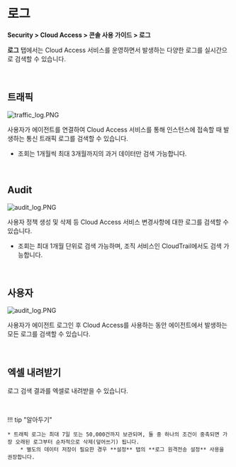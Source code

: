 # 로그

**Security > Cloud Access > 콘솔 사용 가이드 > 로그**

**로그** 탭에서는 Cloud Access 서비스를 운영하면서 발생하는 다양한 로그를 실시간으로 검색할 수 있습니다.

<br>

## 트래픽

![traffic_log.PNG](https://kr1-api-object-storage.nhncloudservice.com/v1/AUTH_2acdfabf4efe4efc8a04c00b348110c9/cdn_origin/prod_cloud_access/2025.06.24/traffic_log.png)

사용자가 에이전트를 연결하여 Cloud Access 서비스를 통해 인스턴스에 접속할 때 발생하는 통신 트래픽 로그를 검색할 수 있습니다.
* 조회는 1개월씩 최대 3개월까지의 과거 데이터만 검색 가능합니다.

<br>

## Audit

![audit_log.PNG](https://kr1-api-object-storage.nhncloudservice.com/v1/AUTH_2acdfabf4efe4efc8a04c00b348110c9/cdn_origin/prod_cloud_access/2025.06.24/audit_log.png)

사용자 정책 생성 및 삭제 등 Cloud Access 서비스 변경사항에 대한 로그를 검색할 수 있습니다.
* 조회는 최대 1개월 단위로 검색 가능하며, 조직 서비스인 CloudTrail에서도 검색 가능합니다.

<br>

## 사용자

![audit_log.PNG](https://kr1-api-object-storage.nhncloudservice.com/v1/AUTH_2acdfabf4efe4efc8a04c00b348110c9/cdn_origin/prod_cloud_access/2025.06.24/user_log.png)

사용자가 에이전트 로그인 후 Cloud Access를 사용하는 동안 에이전트에서 발생하는 모든 로그를 검색할 수 있습니다.

<br>

## 엑셀 내려받기

로그 검색 결과를 엑셀로 내려받을 수 있습니다.

<br>

!!! tip "알아두기"

    * 트래픽 로그는 최대 7일 또는 50,000건까지 보관되며, 둘 중 하나의 조건이 중촉되면 가장 오래된 로그부터 순차적으로 삭제(덮어쓰기) 됩니다.
        * 별도의 데이터 저장이 필요한 경우 **설정** 탭의 **로그 원격전송 설정** 사용을 권장합니다.